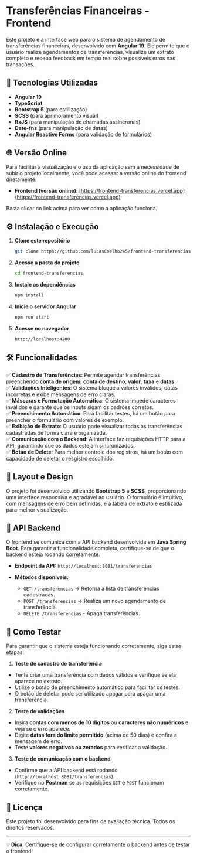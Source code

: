# Transferências Financeiras - Frontend

Este projeto é a interface web para o sistema de agendamento de transferências financeiras, desenvolvido com **Angular 19**. Ele permite que o usuário realize agendamentos de transferências, visualize um extrato completo e receba feedback em tempo real sobre possíveis erros nas transações.

## 📌 Tecnologias Utilizadas

- **Angular 19**
- **TypeScript**
- **Bootstrap 5** (para estilização)
- **SCSS** (para aprimoramento visual)
- **RxJS** (para manipulação de chamadas assíncronas)
- **Date-fns** (para manipulação de datas)
- **Angular Reactive Forms** (para validação de formulários)

## 🌐 Versão Online

Para facilitar a visualização e o uso da aplicação sem a necessidade de subir o projeto localmente, você pode acessar a versão online do frontend diretamente:

- **Frontend (versão online)**: [https://frontend-transferencias.vercel.app](https://frontend-transferencias.vercel.app)

Basta clicar no link acima para ver como a aplicação funciona.


## ⚙️ Instalação e Execução

1. **Clone este repositório**
   ```bash
   git clone https://github.com/lucasCoelho245/frontend-transferencias.git
   ```

2. **Acesse a pasta do projeto**
   ```bash
   cd frontend-transferencias
   ```

3. **Instale as dependências**
   ```bash
   npm install
   ```

4. **Inicie o servidor Angular**
   ```bash
   npm run start
   ```

5. **Acesse no navegador**
   ```
   http://localhost:4200
   ```

## 🛠️ Funcionalidades

✅ **Cadastro de Transferências**: Permite agendar transferências preenchendo **conta de origem**, **conta de destino**, **valor**, **taxa** e **datas**.  
✅ **Validações Inteligentes**: O sistema bloqueia valores inválidos, datas incorretas e exibe mensagens de erro claras.  
✅ **Máscaras e Formatação Automática**: O sistema impede caracteres inválidos e garante que os inputs sigam os padrões corretos.  
✅ **Preenchimento Automático**: Para facilitar testes, há um botão para preencher o formulário com valores de exemplo.  
✅ **Exibição de Extrato**: O usuário pode visualizar todas as transferências cadastradas de forma clara e organizada.  
✅ **Comunicação com o Backend**: A interface faz requisições HTTP para a API, garantindo que os dados estejam sincronizados.  
✅ **Botao de Delete**: Para melhor controle dos registros, há um botão com capacidade de deletar o resgistro escolhido.


## 🌟 Layout e Design

O projeto foi desenvolvido utilizando **Bootstrap 5** e **SCSS**, proporcionando uma interface responsiva e agradável ao usuário. O formulário é intuitivo, com mensagens de erro bem definidas, e a tabela de extrato é estilizada para melhor visualização.

## 🔗 API Backend

O frontend se comunica com a API backend desenvolvida em **Java Spring Boot**. Para garantir a funcionalidade completa, certifique-se de que o backend esteja rodando corretamente.

- **Endpoint da API:** `http://localhost:8081/transferencias`
- **Métodos disponíveis:**

  - `GET /transferencias` → Retorna a lista de transferências cadastradas.
  - `POST /transferencias` → Realiza um novo agendamento de transferência.
  - `DELETE /transferencias` - Apaga transferências.
## 🚀 Como Testar

Para garantir que o sistema esteja funcionando corretamente, siga estas etapas:

1. **Teste de cadastro de transferência**
  - Tente criar uma transferência com dados válidos e verifique se ela aparece no extrato.
  - Utilize o botão de preenchimento automático para facilitar os testes.
  - O botão de deletar pode ser utilizado apagar para apagar uma transferência.

2. **Teste de validações**
  - Insira **contas com menos de 10 dígitos** ou **caracteres não numéricos** e veja se o erro aparece.
  - Digite **datas fora do limite permitido** (acima de 50 dias) e confira a mensagem de erro.
  - Teste **valores negativos ou zerados** para verificar a validação.

3. **Teste de comunicação com o backend**
  - Confirme que a API backend está rodando (`http://localhost:8081/transferencias`).
  - Verifique no **Postman** se as requisições `GET` e `POST` funcionam corretamente.

## 🐝 Licença

Este projeto foi desenvolvido para fins de avaliação técnica. Todos os direitos reservados.

---
💡 **Dica**: Certifique-se de configurar corretamente o backend antes de testar o frontend!
